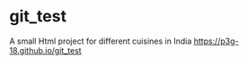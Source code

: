 # git_test
A small Html project for different cuisines in India
https://p3g-18.github.io/git_test


